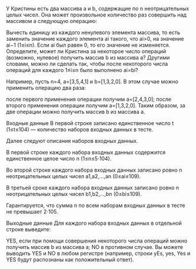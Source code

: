 У Кристины есть два массива a и b, содержащие по n неотрицательных целых чисел. Она может произвольное количество раз совершить над массивом a следующую операцию:

Вычесть единицу из каждого ненулевого элемента массива, то есть заменить значение каждого элемента ai такого, что ai>0, на значение ai−1 (1≤i≤n). Если ai был равен 0, то его значение не изменяется.
Определите, может ли Кристина за некоторое число операций (возможно, нулевое) получить массив b из массива a? Другими словами, можно ли сделать так, чтобы после некоторого числа операций для каждого 1≤i≤n было выполнено ai=bi?

Например, пусть n=4, a=[3,5,4,1] и b=[1,3,2,0]. В этом случае можно применить операцию два раза:

после первого применения операции получим a=[2,4,3,0];
после второго применения операции получим a=[1,3,2,0].
Таким образом, за две операции можно получить массив b из массива a.

Входные данные
В первой строке записано единственное число t (1≤t≤104) — количество наборов входных данных в тесте.

Далее следуют описания наборов входных данных.

В первой строке каждого набора входных данных содержится единственное целое число n (1≤n≤5⋅104).

Во второй строке каждого набора входных данных записано ровно n неотрицательных целых чисел a1,a2,…,an (0≤ai≤109).

В третьей сроке каждого набора входных данных записано ровно n неотрицательных целых чисел b1,b2,…,bn (0≤bi≤109).

Гарантируется, что сумма n по всем наборам входных данных в тесте не превышает 2⋅105.

Выходные данные
Для каждого набора входных данных в отдельной строке выведите:

YES, если при помощи совершения некоторого числа операций можно получить массив b из массива a;
NO в противном случае.
Вы можете выводить YES и NO в любом регистре (например, строки yEs, yes, Yes и YES будут распознаны как положительный ответ).